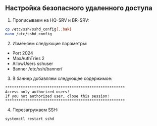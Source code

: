 ## Настройка безопасного удаленного доступа

1. Прописываем на HQ-SRV и BR-SRV:

```bash	
cp /etc/ssh/sshd_config{,.bak}
nano /etc/sshd_config
```

2. Изменяем следующие параметры:

* Port 2024
* MaxAuthTries 2
* AllowUsers sshuser
* Banner /etc/ssh/banner/

3. В баннер добавляем следующее содержимое:
```
******************************************************
Access only authorized users!
If you not authorized user, close this session!
******************************************************
```
4. Перезагружаем SSH:

```bash
systemctl restart sshd
```

